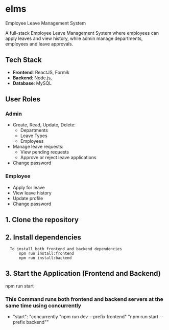 # elms
Employee Leave Management System

A full-stack Employee Leave Management System where employees can apply leaves and view history, while admin manage departments, employees and leave approvals.

## Tech Stack

- **Frontend**: ReactJS, Formik
- **Backend**: Node.js,
- **Database**: MySQL

## User Roles

### Admin

- Create, Read, Update, Delete:
     - Departments
     - Leave Types
     - Employees
- Manage leave requests:
     - View pending requests
     - Approve or reject leave applications
- Change password

### Employee
      
- Apply for leave
- View leave history
- Update profile
- Change password


## 1. Clone the repository

## 2. Install dependencies
      To install both frontend and backend dependencies
          npm run install:frontend
          npm run install:backend

## 3. Start the Application (Frontend and Backend)
  npm run start
### This Command runs both frontend and backend servers at the same time using concurrently
- "start": "concurrently \"npm run dev --prefix frontend\" \"npm run start --prefix backend\""
